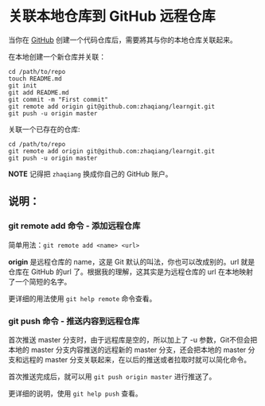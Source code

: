# 关联本地仓库到 GitHub 远程仓库

当你在 [GitHub](github.com) 创建一个代码仓库后，需要將其与你的本地仓库关联起来。

在本地创建一个新仓库并关联：

    cd /path/to/repo
    touch README.md
    git init
    git add README.md
    git commit -m "First commit"
    git remote add origin git@github.com:zhaqiang/learngit.git
    git push -u origin master

 关联一个已存在的仓库:

    cd /path/to/repo
    git remote add origin git@github.com:zhaqiang/learngit.git
    git push -u origin master

**NOTE** 记得把 `zhaqiang` 换成你自己的 GitHub 账户。

## 说明：

### git remote add 命令 - 添加远程仓库

简单用法：`git remote add <name> <url>`

**origin** 是远程仓库的 name，这是 Git 默认的叫法，你也可以改成别的。url 就是仓库在 GitHub 的url 了。根据我的理解，这其实是为远程仓库的 url 在本地映射了一个简短的名字。

更详细的用法使用 `git help remote` 命令查看。

### git push 命令 - 推送内容到远程仓库

首次推送 master 分支时，由于远程库是空的，所以加上了 -u 参数，Git不但会把本地的 master 分支内容推送的远程新的 master 分支，还会把本地的 master 分支和远程的 master 分支关联起来，在以后的推送或者拉取时就可以简化命令。

首次推送完成后，就可以用 `git push origin master` 进行推送了。

更详细的说明，使用 `git help push` 查看。
